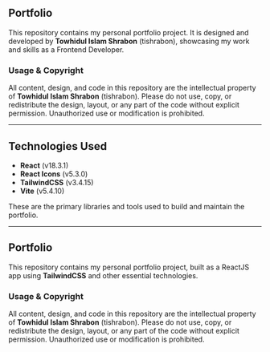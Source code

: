 ## Portfolio

This repository contains my personal portfolio project. It is designed and developed by **Towhidul Islam Shrabon** (tishrabon), showcasing my work and skills as a Frontend Developer.

### Usage & Copyright

All content, design, and code in this repository are the intellectual property of **Towhidul Islam Shrabon** (tishrabon). Please do not use, copy, or redistribute the design, layout, or any part of the code without explicit permission. Unauthorized use or modification is prohibited.

---

## Technologies Used

- **React** (v18.3.1)   
- **React Icons** (v5.3.0)  
- **TailwindCSS** (v3.4.15)  
- **Vite** (v5.4.10)  

These are the primary libraries and tools used to build and maintain the portfolio.


- - - - - - -  -



## Portfolio

This repository contains my personal portfolio project, built as a ReactJS app using **TailwindCSS** and other essential technologies.

### Usage & Copyright

All content, design, and code in this repository are the intellectual property of **Towhidul Islam Shrabon** (tishrabon). Please do not use, copy, or redistribute the design, layout, or any part of the code without explicit permission. Unauthorized use or modification is prohibited.
